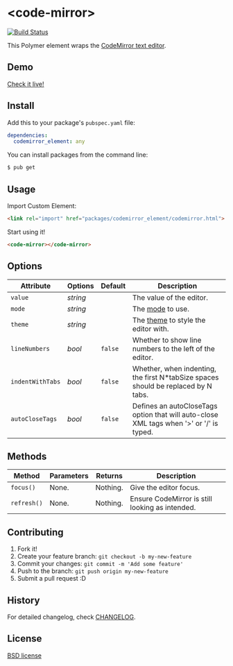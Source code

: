 # \<code-mirror\>

[![Build Status](https://drone.io/github.com/dartlab/codemirror-element/status.png)](https://drone.io/github.com/dartlab/codemirror-element/latest)

This Polymer element wraps the [CodeMirror text editor](http://codemirror.net).

## Demo

[Check it live!](http://dartlab.org/codemirror-element/simple_example.html)

## Install

Add this to your package's `pubspec.yaml` file:

```yaml
dependencies:
  codemirror_element: any
```

You can install packages from the command line:

```sh
$ pub get
```

## Usage

Import Custom Element:

```html
<link rel="import" href="packages/codemirror_element/codemirror.html">
```

Start using it!

```html
<code-mirror></code-mirror>
```

## Options

Attribute     | Options     | Default      | Description
---           | ---         | ---          | ---
`value`       | *string*    |              | The value of the editor.
`mode`        | *string*    |              | The [mode](http://codemirror.net/mode/index.html) to use.
`theme`       | *string*    |              | The [theme](http://codemirror.net/theme/) to style the editor with.
`lineNumbers` | *bool*      |   `false`    | Whether to show line numbers to the left of the editor.
`indentWithTabs`| *bool*    |   `false`    | Whether, when indenting, the first N*tabSize spaces should be replaced by N tabs.
`autoCloseTags` | *bool*    |   `false`    | Defines an autoCloseTags option that will auto-close XML tags when '>' or '/' is typed.

## Methods

Method        | Parameters   | Returns     | Description
---           | ---          | ---         | ---
`focus()`     | None.        | Nothing.    | Give the editor focus.
`refresh()`   | None.        | Nothing.    | Ensure CodeMirror is still looking as intended.

## Contributing

1. Fork it!
2. Create your feature branch: `git checkout -b my-new-feature`
3. Commit your changes: `git commit -m 'Add some feature'`
4. Push to the branch: `git push origin my-new-feature`
5. Submit a pull request :D

## History

For detailed changelog, check [CHANGELOG](https://github.com/dartlab/codemirror-element/blob/master/CHANGELOG.md).

## License

[BSD license](https://github.com/dartlab/codemirror-element/blob/master/LICENSE)